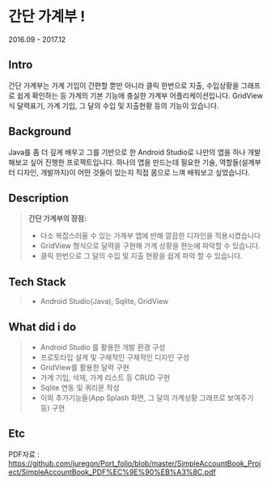 
간단 가계부 ! 
===================
2016.09 - 2017.12

Intro
-------------
간단 가계부는 가계 기입이 간편할 뿐만 아니라 클릭 한번으로 지출, 수입상황을 그래프로 쉽게 확인하는 등 가계의 기본 기능에 충실한 가계부 어플리케이션입니다. GridView식 달력표기, 가계 기입, 그 달의 수입 및 지출현황 등의 기능이 있습니다.

Background
-------------
Java를 좀 더 깊게 배우고 그를 기반으로 한 Android Studio로 나만의 앱을 하나 개발해보고 싶어 진행한 프로젝트입니다. 하나의 앱을 만드는데 필요한 기술, 역할들(설계부터 디자인, 개발까지)이 어떤 것들이 있는지 직접 몸으로 느껴 배워보고 싶었습니다. 

Description
-------------
> **간단 가계부의 장점:**
> - 다소 복잡스러울 수 있는 가계부 앱에 반해 깔끔한 디자인을 적용시켰습니다
> - GridView 형식으로 달력을 구현해 가계 상황을 한눈에 파악할 수 있습니다.
> - 클릭 한번으로 그 달의 수입 및 지출 현황을 쉽게 파악 할 수 있습니다.

Tech Stack
-------------
> - Android Studio(Java), Sqlite, GridView

What did i do
-------------
> - Android Studio 를 활용한 개발 환경 구성
> - 프로토타입 설계 및 구체적인 구체적인 디자인 구성
> - GridView를 활용한 달력 구현
> - 가계 기입, 삭제, 가계 리스트 등 CRUD 구현
> - Sqlite 연동 및 쿼리문 작성
> - 이외 추가기능들(App Splash 화면, 그 달의 가계상황 그래프로 보여주기 등) 구현

Etc
-------------
PDF자료 : https://github.com/juregon/Port_folio/blob/master/SimpleAccountBook_Project/SimpleAccountBook_PDF%EC%9E%90%EB%A3%8C.pdf

